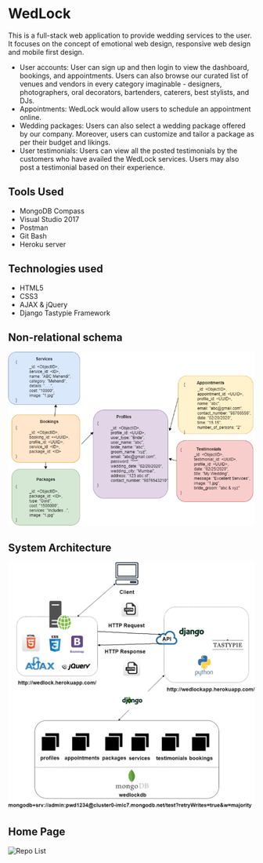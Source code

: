 # WedLock
This is a full-stack web application to provide wedding services to the user. It focuses on the concept of emotional web design, responsive web design and mobile first design.
- User accounts: User can sign up and then login to view the dashboard, bookings, and appointments. Users can also browse our curated list of venues and vendors in every category imaginable - designers, photographers, oral decorators, bartenders, caterers, best stylists, and DJs.
- Appointments: WedLock would allow users to schedule an appointment online.
- Wedding packages: Users can also select a wedding package offered by our company. Moreover, users can customize and tailor a package as per their budget and likings.
- User testimonials: Users can view all the posted testimonials by the customers who have availed the WedLock services. Users may also post a testimonial based on their experience.

## Tools Used
- MongoDB Compass
- Visual Studio 2017
- Postman
- Git Bash
- Heroku server

## Technologies used
- HTML5
- CSS3
- AJAX & jQuery
- Django Tastypie Framework

## Non-relational schema
![Repo List](screenshots/Schema.png)

## System Architecture
![Repo List](screenshots/Arch.png)

## Home Page
![Repo List](screenshots/HomePage.png)